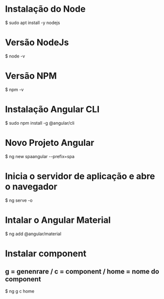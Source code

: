 # Instalação do Node
$ sudo apt install -y nodejs

# Versão NodeJs
$ node -v

# Versão NPM
$ npm -v

# Instalação Angular CLI
$ sudo npm install -g @angular/cli

# Novo Projeto Angular
$ ng new spaangular --prefix=spa

# Inicia o servidor de aplicação e abre o navegador
$ ng serve -o

# Intalar o Angular Material
$ ng add @angular/material

# Instalar component
## g = genenrare / c = component / home = nome do component
$ ng g c home